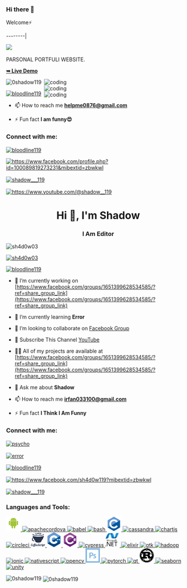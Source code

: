 ### Hi there 👋

<!--
**Sh4d0w03/Sh4d0w03** is a ✨ _special_ ✨ repository because its `README.md` (this file) appears on your GitHub profile.

Here are some ideas to get you started:

- 🔭 I’m currently working on ...
- 🌱 I’m currently learning ...
- 👯 I’m looking to collaborate on ...
- 🤔 I’m looking for help with ...
- 💬 Ask me about ...
- 📫 How to reach me: ...
- 😄 Pronouns: ...
- ⚡ Fun fact: ...
-->

Welcome⚡

--------|

![](https://media.tenor.com/iVCiM9W7cvYAAAAd/welcome.gif)

PARSONAL PORTFULI WEBSITE.

<a href="https://u7p4l-in.github.io"><strong>➥ Live Demo</strong></a>

<img align="right" alt="coding" width="400" src="https://images.app.goo.gl/LBxjfZyiNvZrcv1u5">

<img align="right" alt="coding" width="400" src= "https://images.app.goo.gl/UCNJR4Sb4nhPtDBY8">

<img align="right" alt="coding" width="400" src="https://images.app.goo.gl/q3T2Qf7QE4EZm8HJ9">

<p align="left"> <img src="https://komarev.com/ghpvc/?username=0shadow119&label=Profile%20views&color=0e75b6&style=flat" alt="0shadow119" /> </p>

<p align="left"> <a href="https://twitter.com/bloodline119" target="blank"><img src="https://img.shields.io/twitter/follow/bloodline119?logo=twitter&style=for-the-badge" alt="bloodline119" /></a> </p>

- 📫 How to reach me **helpme0876@gmail.com**

- ⚡ Fun fact **I am funny😍**

<h3 align="left">Connect with me:</h3>

<p align="left">

<a href="https://twitter.com/bloodline119" target="blank"><img align="center" src="https://raw.githubusercontent.com/rahuldkjain/github-profile-readme-generator/master/src/images/icons/Social/twitter.svg" alt="bloodline119" height="30" width="40" /></a>

<a href="https://fb.com/https://www.facebook.com/profile.php?id=100089819273231&mibextid=zbwkwl" target="blank"><img align="center" src="https://raw.githubusercontent.com/rahuldkjain/github-profile-readme-generator/master/src/images/icons/Social/facebook.svg" alt="https://www.facebook.com/profile.php?id=100089819273231&mibextid=zbwkwl" height="30" width="40" /></a>

<a href="https://instagram.com/shadow___119" target="blank"><img align="center" src="https://raw.githubusercontent.com/rahuldkjain/github-profile-readme-generator/master/src/images/icons/Social/instagram.svg" alt="shadow___119" height="30" width="40" /></a>

<a href="https://www.youtube.com/c/https://www.youtube.com/@shadow__119" target="blank"><img align="center" src="https://raw.githubusercontent.com/rahuldkjain/github-profile-readme-generator/master/src/images/icons/Social/youtube.svg" alt="https://www.youtube.com/@shadow__119" height="30" width="40" /></a>

</p><h1 align="center">Hi 👋, I'm Shadow</h1>

<h3 align="center">I Am Editor</h3>

<p align="left"> <img src="https://komarev.com/ghpvc/?username=sh4d0w03&label=Profile%20views&color=0e75b6&style=flat" alt="sh4d0w03" /> </p>

<p align="left"> <a href="https://github.com/ryo-ma/github-profile-trophy"><img src="https://github-profile-trophy.vercel.app/?username=sh4d0w03" alt="sh4d0w03" /></a> </p>

<p align="left"> <a href="https://twitter.com/bloodline119" target="blank"><img src="https://img.shields.io/twitter/follow/bloodline119?logo=twitter&style=for-the-badge" alt="bloodline119" /></a> </p>

- 🔭 I’m currently working on [https://www.facebook.com/groups/1651399628534585/?ref=share_group_link](https://www.facebook.com/groups/1651399628534585/?ref=share_group_link)

- 🌱 I’m currently learning **Error**

- 👯 I’m looking to collaborate on [Facebook Group](https://youtube.com/@shadow__119)

- 🤝 Subscribe This Channel [YouTube](https://youtube.com/@shadow__119)

- 👨‍💻 All of my projects are available at [https://www.facebook.com/groups/1651399628534585/?ref=share_group_link](https://www.facebook.com/groups/1651399628534585/?ref=share_group_link)

- 💬 Ask me about **Shadow**

- 📫 How to reach me **irfan033100@gmail.com**

- ⚡ Fun fact **I Think I Am Funny**

<h3 align="left">Connect with me:</h3>

<p align="left">

<a href="https://codepen.io/psycho" target="blank"><img align="center" src="https://raw.githubusercontent.com/rahuldkjain/github-profile-readme-generator/master/src/images/icons/Social/codepen.svg" alt="psycho" height="30" width="40" /></a>

<a href="https://dev.to/error" target="blank"><img align="center" src="https://raw.githubusercontent.com/rahuldkjain/github-profile-readme-generator/master/src/images/icons/Social/devto.svg" alt="error" height="30" width="40" /></a>

<a href="https://twitter.com/bloodline119" target="blank"><img align="center" src="https://raw.githubusercontent.com/rahuldkjain/github-profile-readme-generator/master/src/images/icons/Social/twitter.svg" alt="bloodline119" height="30" width="40" /></a>

<a href="https://fb.com/https://www.facebook.com/sh4d0w119?mibextid=zbwkwl" target="blank"><img align="center" src="https://raw.githubusercontent.com/rahuldkjain/github-profile-readme-generator/master/src/images/icons/Social/facebook.svg" alt="https://www.facebook.com/sh4d0w119?mibextid=zbwkwl" height="30" width="40" /></a>

<a href="https://instagram.com/shadow___119" target="blank"><img align="center" src="https://raw.githubusercontent.com/rahuldkjain/github-profile-readme-generator/master/src/images/icons/Social/instagram.svg" alt="shadow___119" height="30" width="40" /></a>

</p>

<h3 align="left">Languages and Tools:</h3>

<p align="left"> <a href="https://developer.android.com" target="_blank" rel="noreferrer"> <img src="https://raw.githubusercontent.com/devicons/devicon/master/icons/android/android-original-wordmark.svg" alt="android" width="40" height="40"/> </a> <a href="https://cordova.apache.org/" target="_blank" rel="noreferrer"> <img src="https://www.vectorlogo.zone/logos/apache_cordova/apache_cordova-icon.svg" alt="apachecordova" width="40" height="40"/> </a> <a href="https://babeljs.io/" target="_blank" rel="noreferrer"> <img src="https://www.vectorlogo.zone/logos/babeljs/babeljs-icon.svg" alt="babel" width="40" height="40"/> </a> <a href="https://www.gnu.org/software/bash/" target="_blank" rel="noreferrer"> <img src="https://www.vectorlogo.zone/logos/gnu_bash/gnu_bash-icon.svg" alt="bash" width="40" height="40"/> </a> <a href="https://www.cprogramming.com/" target="_blank" rel="noreferrer"> <img src="https://raw.githubusercontent.com/devicons/devicon/master/icons/c/c-original.svg" alt="c" width="40" height="40"/> </a> <a href="https://cassandra.apache.org/" target="_blank" rel="noreferrer"> <img src="https://www.vectorlogo.zone/logos/apache_cassandra/apache_cassandra-icon.svg" alt="cassandra" width="40" height="40"/> </a> <a href="https://www.chartjs.org" target="_blank" rel="noreferrer"> <img src="https://www.chartjs.org/media/logo-title.svg" alt="chartjs" width="40" height="40"/> </a> <a href="https://circleci.com" target="_blank" rel="noreferrer"> <img src="https://www.vectorlogo.zone/logos/circleci/circleci-icon.svg" alt="circleci" width="40" height="40"/> </a> <a href="https://offeescript.org" target="_blank" rel="noreferrer"> <img src="https://raw.githubusercontent.com/devicons/devicon/master/icons/coffeescript/coffeescript-original-wordmark.svg" alt="coffeescript" width="40" height="40"/> </a> <a href="https://www.w3schools.com/cpp/" target="_blank" rel="noreferrer"> <img src="https://raw.githubusercontent.com/devicons/devicon/master/icons/cplusplus/cplusplus-original.svg" alt="cplusplus" width="40" height="40"/> </a> <a href="https://www.w3schools.com/cs/" target="_blank" rel="noreferrer"> <img src="https://raw.githubusercontent.com/devicons/devicon/master/icons/csharp/csharp-original.svg" alt="csharp" width="40" height="40"/> </a> <a href="https://www.cypress.io" target="_blank" rel="noreferrer"> <img src="https://raw.githubusercontent.com/simple-icons/simple-icons/6e46ec1fc23b60c8fd0d2f2ff46db82e16dbd75f/icons/cypress.svg" alt="cypress" width="40" height="40"/> </a> <a href="https://dotnet.microsoft.com/" target="_blank" rel="noreferrer"> <img src="https://raw.githubusercontent.com/devicons/devicon/master/icons/dot-net/dot-net-original-wordmark.svg" alt="dotnet" width="40" height="40"/> </a> <a href="https://elixir-lang.org" target="_blank" rel="noreferrer"> <img src="https://www.vectorlogo.zone/logos/elixir-lang/elixir-lang-icon.svg" alt="elixir" width="40" height="40"/> </a> <a href="https://www.gtk.org/" target="_blank" rel="noreferrer"> <img src="https://upload.wikimedia.org/wikipedia/commons/7/71/GTK_logo.svg" alt="gtk" width="40" height="40"/> </a> <a href="https://hadoop.apache.org/" target="_blank" rel="noreferrer"> <img src="https://www.vectorlogo.zone/logos/apache_hadoop/apache_hadoop-icon.svg" alt="hadoop" width="40" height="40"/> </a> <a href="https://ionicframework.com" target="_blank" rel="noreferrer"> <img src="https://upload.wikimedia.org/wikipedia/commons/d/d1/Ionic_Logo.svg" alt="ionic" width="40" height="40"/> </a> <a href="https://nativescript.org/" target="_blank" rel="noreferrer"> <img src="https://raw.githubusercontent.com/detain/svg-logos/780f25886640cef088af994181646db2f6b1a3f8/svg/nativescript.svg" alt="nativescript" width="40" height="40"/> </a> <a href="https://opencv.org/" target="_blank" rel="noreferrer"> <img src="https://www.vectorlogo.zone/logos/opencv/opencv-icon.svg" alt="opencv" width="40" height="40"/> </a> <a href="https://www.photoshop.com/en" target="_blank" rel="noreferrer"> <img src="https://raw.githubusercontent.com/devicons/devicon/master/icons/photoshop/photoshop-line.svg" alt="photoshop" width="40" height="40"/> </a> <a href="https://pytorch.org/" target="_blank" rel="noreferrer"> <img src="https://www.vectorlogo.zone/logos/pytorch/pytorch-icon.svg" alt="pytorch" width="40" height="40"/> </a> <a href="https://www.qt.io/" target="_blank" rel="noreferrer"> <img src="https://upload.wikimedia.org/wikipedia/commons/0/0b/Qt_logo_2016.svg" alt="qt" width="40" height="40"/> </a> <a href="https://www.rust-lang.org" target="_blank" rel="noreferrer"> <img src="https://raw.githubusercontent.com/devicons/devicon/master/icons/rust/rust-plain.svg" alt="rust" width="40" height="40"/> </a> <a href="https://seaborn.pydata.org/" target="_blank" rel="noreferrer"> <img src="https://seaborn.pydata.org/_images/logo-mark-lightbg.svg" alt="seaborn" width="40" height="40"/> </a> <a href="https://unity.com/" target="_blank" rel="noreferrer"> <img src="https://www.vectorlogo.zone/logos/unity3d/unity3d-icon.svg" alt="unity" width="40" height="40"/> </a> </p>

<p><img align="left" src="https://github-readme-stats.vercel.app/api/top-langs?username=0shadow119&show_icons=true&locale=en&layout=compact" alt="0shadow119" /></p>

<p>&nbsp;<img align="center" src="https://github-readme-stats.vercel.app/api?username=0shadow119&show_icons=true&locale=en" alt="0shadow119" /></p>
